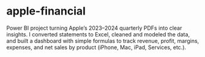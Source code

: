 # apple-financial
Power BI project turning Apple’s 2023–2024 quarterly PDFs into clear insights. I converted statements to Excel, cleaned and modeled the data, and built a dashboard with simple formulas to track revenue, profit, margins, expenses, and net sales by product (iPhone, Mac, iPad, Services, etc.).
